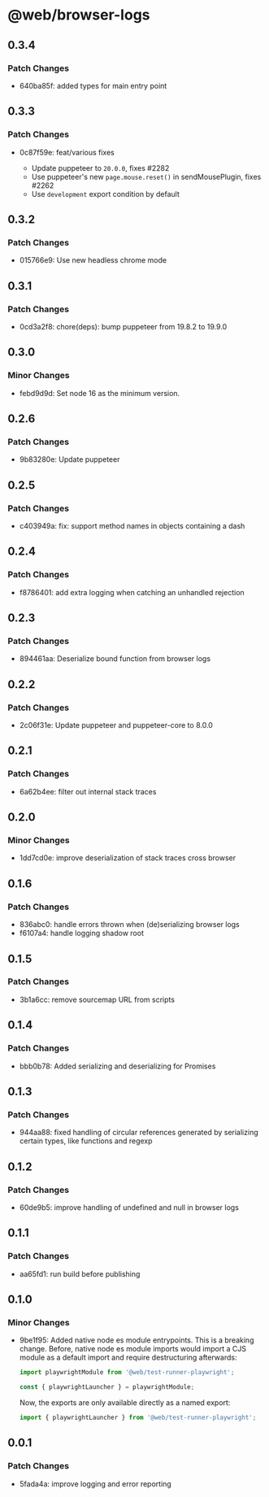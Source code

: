 # @web/browser-logs

## 0.3.4

### Patch Changes

- 640ba85f: added types for main entry point

## 0.3.3

### Patch Changes

- 0c87f59e: feat/various fixes

  - Update puppeteer to `20.0.0`, fixes #2282
  - Use puppeteer's new `page.mouse.reset()` in sendMousePlugin, fixes #2262
  - Use `development` export condition by default

## 0.3.2

### Patch Changes

- 015766e9: Use new headless chrome mode

## 0.3.1

### Patch Changes

- 0cd3a2f8: chore(deps): bump puppeteer from 19.8.2 to 19.9.0

## 0.3.0

### Minor Changes

- febd9d9d: Set node 16 as the minimum version.

## 0.2.6

### Patch Changes

- 9b83280e: Update puppeteer

## 0.2.5

### Patch Changes

- c403949a: fix: support method names in objects containing a dash

## 0.2.4

### Patch Changes

- f8786401: add extra logging when catching an unhandled rejection

## 0.2.3

### Patch Changes

- 894461aa: Deserialize bound function from browser logs

## 0.2.2

### Patch Changes

- 2c06f31e: Update puppeteer and puppeteer-core to 8.0.0

## 0.2.1

### Patch Changes

- 6a62b4ee: filter out internal stack traces

## 0.2.0

### Minor Changes

- 1dd7cd0e: improve deserialization of stack traces cross browser

## 0.1.6

### Patch Changes

- 836abc0: handle errors thrown when (de)serializing browser logs
- f6107a4: handle logging shadow root

## 0.1.5

### Patch Changes

- 3b1a6cc: remove sourcemap URL from scripts

## 0.1.4

### Patch Changes

- bbb0b78: Added serializing and deserializing for Promises

## 0.1.3

### Patch Changes

- 944aa88: fixed handling of circular references generated by serializing certain types, like functions and regexp

## 0.1.2

### Patch Changes

- 60de9b5: improve handling of undefined and null in browser logs

## 0.1.1

### Patch Changes

- aa65fd1: run build before publishing

## 0.1.0

### Minor Changes

- 9be1f95: Added native node es module entrypoints. This is a breaking change. Before, native node es module imports would import a CJS module as a default import and require destructuring afterwards:

  ```js
  import playwrightModule from '@web/test-runner-playwright';

  const { playwrightLauncher } = playwrightModule;
  ```

  Now, the exports are only available directly as a named export:

  ```js
  import { playwrightLauncher } from '@web/test-runner-playwright';
  ```

## 0.0.1

### Patch Changes

- 5fada4a: improve logging and error reporting
